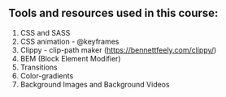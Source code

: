 ## Tools and resources used in this course:
1. CSS and SASS
2. CSS animation - @keyframes
3. Clippy - clip-path maker (https://bennettfeely.com/clippy/)
4. BEM (Block Element Modifier)
5. Transitions
6. Color-gradients
7. Background Images and Background Videos 